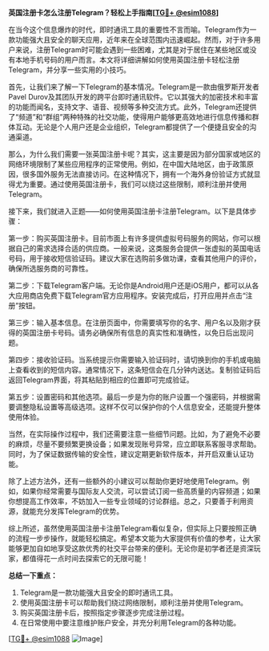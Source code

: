 **英国注册卡怎么注册Telegram？轻松上手指南[[TG💪+ @esim1088](https://t.me/s/esim1088)]**

在当今这个信息爆炸的时代，即时通讯工具的重要性不言而喻。Telegram作为一款功能强大且安全的聊天应用，近年来在全球范围内迅速崛起。然而，对于许多用户来说，注册Telegram时可能会遇到一些困难，尤其是对于居住在某些地区或没有本地手机号码的用户而言。本文将详细讲解如何使用英国注册卡轻松注册Telegram，并分享一些实用的小技巧。

首先，让我们来了解一下Telegram的基本情况。Telegram是一款由俄罗斯开发者Pavel Durov及其团队开发的跨平台即时通讯软件。它以其强大的加密技术和丰富的功能而闻名，支持文字、语音、视频等多种交流方式。此外，Telegram还提供了“频道”和“群组”两种特殊的社交功能，使得用户能够更高效地进行信息传播和群体互动。无论是个人用户还是企业组织，Telegram都提供了一个便捷且安全的沟通渠道。

那么，为什么我们需要一张英国注册卡呢？其实，这主要是因为部分国家或地区的网络环境限制了某些应用程序的正常使用。例如，在中国大陆地区，由于政策原因，很多国外服务无法直接访问。在这种情况下，拥有一个海外身份验证方式就显得尤为重要。通过使用英国注册卡，我们可以绕过这些限制，顺利注册并使用Telegram。

接下来，我们就进入正题——如何使用英国注册卡注册Telegram。以下是具体步骤：

第一步：购买英国注册卡。目前市面上有许多提供虚拟号码服务的网站，你可以根据自己的需求选择合适的供应商。一般来说，这类服务会提供一张虚拟的英国电话号码，用于接收短信验证码。建议大家在选购前多做功课，查看其他用户的评价，确保所选服务商的可靠性。

第二步：下载Telegram客户端。无论你是Android用户还是iOS用户，都可以从各大应用商店免费下载Telegram官方应用程序。安装完成后，打开应用并点击“注册”按钮。

第三步：输入基本信息。在注册页面中，你需要填写你的名字、用户名以及刚才获得的英国注册卡号码。请务必确保所有信息的真实性和准确性，以免日后出现问题。

第四步：接收验证码。当系统提示你需要输入验证码时，请切换到你的手机或电脑上查看收到的短信内容。通常情况下，这条短信会在几分钟内送达。复制验证码后返回Telegram界面，将其粘贴到相应的位置即可完成验证。

第五步：设置密码和其他选项。最后一步是为你的账户设置一个强密码，并根据需要调整隐私设置等高级选项。这样不仅可以保护你的个人信息安全，还能提升整体使用体验。

当然，在实际操作过程中，我们还需要注意一些细节问题。比如，为了避免不必要的麻烦，尽量不要频繁更换设备；如果发现账号异常，应立即联系客服寻求帮助。同时，为了保证数据传输的安全性，建议定期更新软件版本，并开启双重认证功能。

除了上述方法外，还有一些额外的小建议可以帮助你更好地使用Telegram。例如，如果你经常需要与国际友人交流，可以尝试订阅一些高质量的内容频道；如果你想提高工作效率，不妨加入一些专业领域的讨论群组。总之，只要善于利用资源，就能充分发挥Telegram的优势。

综上所述，虽然使用英国注册卡注册Telegram看似复杂，但实际上只要按照正确的流程一步步操作，就能轻松搞定。希望本文能为大家提供有价值的参考，让大家能够更加自如地享受这款优秀的社交平台带来的便利。无论你是初学者还是资深玩家，都值得花一点时间去探索它的无限可能！

**总结一下重点：**
1. Telegram是一款功能强大且安全的即时通讯工具。
2. 使用英国注册卡可以帮助我们绕过网络限制，顺利注册并使用Telegram。
3. 购买英国注册卡后，按照指定步骤逐步完成注册过程。
4. 在日常使用中要注意维护账户安全，并充分利用Telegram的各种功能。

[[TG💪+ @esim1088](https://t.me/s/esim1088) ![Image](https://i.postimg.cc/4NQfJmqS/Snipaste-2025-05-13-00-14-12.png)]